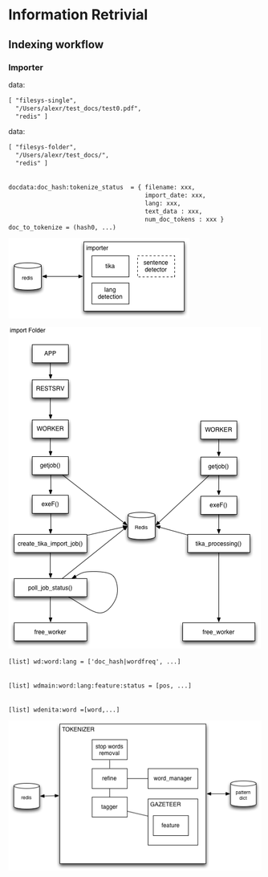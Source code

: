 # Information Retrivial 

## Indexing workflow

### Importer

data:

	[ "filesys-single",
	  "/Users/alexr/test_docs/test0.pdf",
	  "redis" ]

data:

	[ "filesys-folder",
	  "/Users/alexr/test_docs/",
	  "redis" ]
	  

	docdata:doc_hash:tokenize_status  = { filename: xxx,
    				                      import_date: xxx,
                                          lang: xxx,
                                          text_data : xxx,
                                          num_doc_tokens : xxx }
    doc_to_tokenize = (hash0, ...)

                                         

![image](./importer.png)


![image](./import_algo.png)



	[list] wd:word:lang = ['doc_hash|wordfreq', ...]
	

	[list] wdmain:word:lang:feature:status = [pos, ...]


    [list] wdenita:word =[word,...]


![image](./tokenizer.png)






